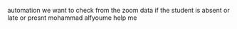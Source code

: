 automation 
we want to check from the zoom data if the student is absent or late or presnt 
mohammad alfyoume help me 
